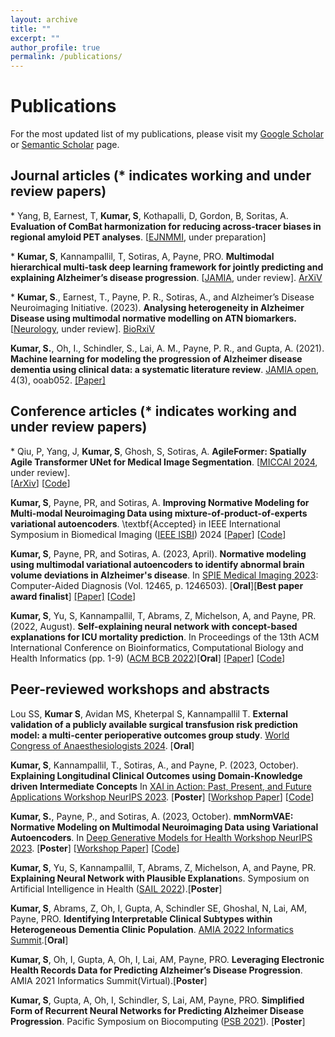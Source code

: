 ```yaml
---
layout: archive
title: ""
excerpt: ""
author_profile: true
permalink: /publications/
---
```


# Publications

For the most updated list of my publications, please visit my [Google Scholar](https://scholar.google.com/citations?user=ytMVdOMAAAAJ&hl=en) or [Semantic Scholar](https://www.semanticscholar.org/author/Sayantan-Kumar/2122741675) page.

## Journal articles (* indicates working and under review papers)

\* Yang, B, Earnest, T, **Kumar, S**, Kothapalli, D, Gordon, B, Soritas, A. **Evaluation of ComBat harmonization for reducing across-tracer biases in regional amyloid PET analyses**. [[EJNMMI](https://link.springer.com/journal/259), under preparation] 

\* **Kumar, S**, Kannampallil, T, Sotiras, A, Payne, PRO. **Multimodal hierarchical multi-task deep learning framework for jointly predicting and explaining Alzheimer’s disease progression**. [[JAMIA](https://academic.oup.com/jamia), under review]. [ArXiV](https://arxiv.org/pdf/2404.03208.pdf)

\* **Kumar, S**., Earnest, T., Payne, P. R., Sotiras, A., and Alzheimer’s Disease Neuroimaging Initiative. (2023). **Analysing heterogeneity in Alzheimer Disease using multimodal normative modelling on ATN biomarkers.** [[Neurology](https://www.neurology.org/about-journals#jnl), under review]. [BioRxiV](https://www.biorxiv.org/content/10.1101/2023.08.15.553412v3)

 <!-- \* Lou Y., **Kumar S.**, O Inez., Puri V.,... and Michelson A. **Fusing donor lung CT scans with clinical data to predict primary graft dysfunction after lung transplantation** To be submitted to [American Journal of Transplantation](https://www.amjtransplant.org/)

 \* Lou SS, **Kumar S**, Avidan MS, Kheterpal S, Kannampallil T. **External validation of a publicly available surgical transfusion risk prediction model: a multi-center perioperative outcomes group study**.[[Anesthesiology](https://pubs.asahq.org/anesthesiology/pages/about-the-journal), under preparation]

<!-- Li, F., Oh, I., **Kumar, S.**, Eteleeb, A., Gupta, A., Buchser, W., ... and Cruchaga, C. (2022). **Loss of estrogen unleashing neuro-inflammation increases the risk of Alzheimer’s disease in women**. bioRxiv, 2022-09. [[Paper]](https://www.biorxiv.org/content/10.1101/2022.09.19.508592v1.abstract) -->

**Kumar, S.**, Oh, I., Schindler, S., Lai, A. M., Payne, P. R., and Gupta, A. (2021). **Machine learning for modeling the progression of Alzheimer disease dementia using clinical data: a systematic literature review**. [JAMIA open](https://academic.oup.com/jamiaopen), 4(3), ooab052. [[Paper]](https://academic.oup.com/jamiaopen/article/4/3/ooab052/6334269)

## Conference articles (* indicates working and under review papers)

\* Qiu, P, Yang, J, **Kumar, S**, Ghosh, S, Sotiras, A. **AgileFormer: Spatially Agile Transformer UNet for Medical Image Segmentation**. [[MICCAI 2024](https://conferences.miccai.org/2024/en/), under review].\
[[ArXiv](https://arxiv.org/pdf/2404.00122.pdf)] [[Code](https://github.com/sotiraslab/AgileFormer)]

**Kumar, S**, Payne, PR, and Sotiras, A. **Improving Normative Modeling for Multi-modal Neuroimaging Data using mixture-of-product-of-experts variational autoencoders**. \textbf{Accepted} in IEEE International Symposium in Biomedical Imaging ([IEEE ISBI](https://biomedicalimaging.org/2024/)) 2024 [[Paper]](https://arxiv.org/pdf/2312.00992.pdf) [[Code](https://github.com/SayantanKumar/ISBI_MoPoE)]

**Kumar, S**, Payne, PR, and Sotiras, A. (2023, April). **Normative modeling using multimodal variational autoencoders to identify abnormal brain volume deviations in Alzheimer's disease**. In [SPIE Medical Imaging 2023](https://spie.org/conferences-and-exhibitions/medical-imaging/program#_=_): Computer-Aided Diagnosis (Vol. 12465, p. 1246503). [**Oral**][**Best paper award finalist**] [[Paper]](https://doi.org/10.1117/12.2654369) [[Code](https://github.com/SayantanKumar/SPIE_mmVAE)]

**Kumar, S**, Yu, S, Kannampallil, T, Abrams, Z, Michelson, A, and Payne, PR. (2022, August). **Self-explaining neural network with concept-based explanations for ICU mortality prediction**. In Proceedings of the 13th ACM International Conference on Bioinformatics, Computational Biology and Health Informatics (pp. 1-9) ([ACM BCB 2022](https://acm-bcb.org/2022/))[**Oral**] [[Paper]](https://dl.acm.org/doi/pdf/10.1145/3535508.3545547) [[Code](https://github.com/SayantanKumar/clinical_concepts_EHR)]


## Peer-reviewed workshops and abstracts

Lou SS, **Kumar S**, Avidan MS, Kheterpal S, Kannampallil T. **External validation of a publicly available surgical transfusion risk prediction model: a multi-center perioperative outcomes group study**. [World Congress of Anaesthesiologists 2024](https://www.wca2024.org/). [**Oral**]

**Kumar, S**, Kannampallil, T., Sotiras, A., and Payne, P. (2023, October). **Explaining Longitudinal Clinical Outcomes using Domain-Knowledge driven Intermediate Concepts** In [XAI in Action: Past, Present, and Future Applications Workshop NeurIPS 2023](https://xai-in-action.github.io/). [**Poster**] [[Workshop Paper](https://openreview.net/pdf?id=hpuOA3nkVW)] [[Code](https://github.com/SayantanKumar/clinical_concepts_EHR)]

**Kumar, S.**, Payne, P., and Sotiras, A. (2023, October). **mmNormVAE: Normative Modeling on Multimodal Neuroimaging Data using Variational Autoencoders**. In [Deep Generative Models for Health Workshop NeurIPS 2023](https://sites.google.com/ethz.ch/dgm4h-neurips2023). [**Poster**] [[Workshop Paper](https://openreview.net/pdf?id=khB5CQidql)] [[Code](https://github.com/SayantanKumar/SPIE_mmVAE)]

**Kumar, S**, Yu, S, Kannampallil, T, Abrams, Z, Michelson, A, and Payne, PR. **Explaining Neural Network with Plausible Explanation**s. Symposium on Artificial Intelligence in Health ([SAIL 2022](https://sail.health/event/sail-2022/)).[**Poster**]

**Kumar, S**, Abrams, Z, Oh, I, Gupta, A, Schindler SE, Ghoshal, N, Lai, AM, Payne, PRO. **Identifying Interpretable Clinical Subtypes within Heterogeneous Dementia Clinic Population**. [AMIA 2022 Informatics Summit](https://amia.org/education-events/amia-2022-informatics-summit).[**Oral**]

**Kumar, S**, Oh, I, Gupta, A, Oh, I, Lai, AM, Payne, PRO. **Leveraging Electronic Health Records Data for Predicting Alzheimer’s Disease Progression**. AMIA 2021 Informatics Summit(Virtual).[**Poster**]

**Kumar, S**, Gupta, A, Oh, I, Schindler, S, Lai, AM, Payne, PRO. **Simplified Form of Recurrent Neural Networks for Predicting Alzheimer Disease Progression**. Pacific Symposium on Biocomputing ([PSB 2021](https://psb.stanford.edu/previous/psb21/)). [**Poster**] 
